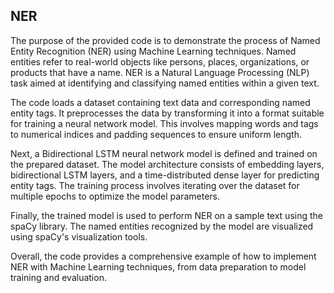 ## NER
The purpose of the provided code is to demonstrate the process of Named Entity Recognition (NER) using Machine Learning techniques. Named entities refer to real-world objects like persons, places, organizations, or products that have a name. NER is a Natural Language Processing (NLP) task aimed at identifying and classifying named entities within a given text.

The code loads a dataset containing text data and corresponding named entity tags. It preprocesses the data by transforming it into a format suitable for training a neural network model. This involves mapping words and tags to numerical indices and padding sequences to ensure uniform length.

Next, a Bidirectional LSTM neural network model is defined and trained on the prepared dataset. The model architecture consists of embedding layers, bidirectional LSTM layers, and a time-distributed dense layer for predicting entity tags. The training process involves iterating over the dataset for multiple epochs to optimize the model parameters.

Finally, the trained model is used to perform NER on a sample text using the spaCy library. The named entities recognized by the model are visualized using spaCy's visualization tools.

Overall, the code provides a comprehensive example of how to implement NER with Machine Learning techniques, from data preparation to model training and evaluation.






